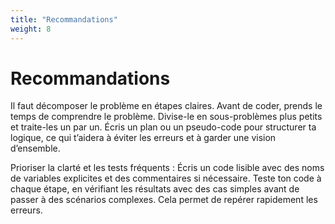 ```yaml
---
title: "Recommandations"
weight: 8
---
```



# Recommandations

Il faut décomposer le problème en étapes claires. Avant de coder, prends le temps de comprendre le problème. Divise-le en sous-problèmes plus petits et traite-les un par un. Écris un plan ou un pseudo-code pour structurer ta logique, ce qui t’aidera à éviter les erreurs et à garder une vision d’ensemble.

Prioriser la clarté et les tests fréquents : Écris un code lisible avec des noms de variables explicites et des commentaires si nécessaire. Teste ton code à chaque étape, en vérifiant les résultats avec des cas simples avant de passer à des scénarios complexes. Cela permet de repérer rapidement les erreurs.